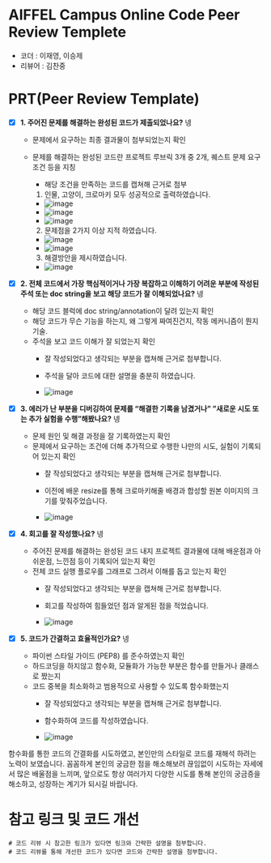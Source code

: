 # AIFFEL Campus Online Code Peer Review Templete
- 코더 : 이재영, 이승제
- 리뷰어 : 김찬중


# PRT(Peer Review Template)
- [x]  **1. 주어진 문제를 해결하는 완성된 코드가 제출되었나요?** 넹
    - 문제에서 요구하는 최종 결과물이 첨부되었는지 확인
    - 문제를 해결하는 완성된 코드란 프로젝트 루브릭 3개 중 2개, 
    퀘스트 문제 요구조건 등을 지칭
        - 해당 조건을 만족하는 코드를 캡쳐해 근거로 첨부
      
        1. 인물, 고양이, 크로마키 모두 성공적으로 출력하였습니다.
        - ![image](https://github.com/kcj4800/Aiffel_Quest_ljy/assets/128466813/7c1c102b-3d43-45cb-ae8e-6edf0026c29f)
        - ![image](https://github.com/kcj4800/Aiffel_Quest_ljy/assets/128466813/6b76dcb2-5601-4966-baeb-1641f3c41ea2)
        - ![image](https://github.com/kcj4800/Aiffel_Quest_ljy/assets/128466813/7181ed2e-8beb-4466-aae6-25730d1226dd)
        
        2. 문제점을 2가지 이상 지적 하였습니다.
        - ![image](https://github.com/kcj4800/Aiffel_Quest_ljy/assets/128466813/1fe4b665-33b3-49a8-bad1-148b7f47e05a)
        - ![image](https://github.com/kcj4800/Aiffel_Quest_ljy/assets/128466813/9e147e50-d207-43df-9297-41572663d180)
        
        3. 해결방안을 제시하였습니다.
        - ![image](https://github.com/kcj4800/Aiffel_Quest_ljy/assets/128466813/f096058f-f232-4b5e-8be5-b7f1cf4cea21)
    
- [x]  **2. 전체 코드에서 가장 핵심적이거나 가장 복잡하고 이해하기 어려운 부분에 작성된 
주석 또는 doc string을 보고 해당 코드가 잘 이해되었나요?** 넹
    - 해당 코드 블럭에 doc string/annotation이 달려 있는지 확인
    - 해당 코드가 무슨 기능을 하는지, 왜 그렇게 짜여진건지, 작동 메커니즘이 뭔지 기술.
    - 주석을 보고 코드 이해가 잘 되었는지 확인
        - 잘 작성되었다고 생각되는 부분을 캡쳐해 근거로 첨부합니다.
     
        - 주석을 달아 코드에 대한 설명을 충분히 하였습니다.
        - ![image](https://github.com/kcj4800/Aiffel_Quest_ljy/assets/128466813/166572d5-bfea-46b1-b6d1-3dad90ea8c47)

        
- [x]  **3. 에러가 난 부분을 디버깅하여 문제를 “해결한 기록을 남겼거나” 
”새로운 시도 또는 추가 실험을 수행”해봤나요?** 넹
    - 문제 원인 및 해결 과정을 잘 기록하였는지 확인
    - 문제에서 요구하는 조건에 더해 추가적으로 수행한 나만의 시도, 
    실험이 기록되어 있는지 확인
        - 잘 작성되었다고 생각되는 부분을 캡쳐해 근거로 첨부합니다.
     
        - 이전에 배운 resize를 통해 크로마키해줄 배경과 합성할 원본 이미지의 크기를 맞춰주었습니다.
        - ![image](https://github.com/kcj4800/Aiffel_Quest_ljy/assets/128466813/aa04d723-66a6-4a74-8432-8bf6926d1a6e)
 
        
- [x]  **4. 회고를 잘 작성했나요?** 넹
    - 주어진 문제를 해결하는 완성된 코드 내지 프로젝트 결과물에 대해
    배운점과 아쉬운점, 느낀점 등이 기록되어 있는지 확인
    - 전체 코드 실행 플로우를 그래프로 그려서 이해를 돕고 있는지 확인
        - 잘 작성되었다고 생각되는 부분을 캡쳐해 근거로 첨부합니다.
     
        - 회고를 작성하여 힘들었던 점과 알게된 점을 적었습니다.
        - ![image](https://github.com/kcj4800/Aiffel_Quest_ljy/assets/128466813/a97f4d1f-dc36-4450-8bd3-c9b55ce59326)

        
- [x]  **5. 코드가 간결하고 효율적인가요?** 넹
    - 파이썬 스타일 가이드 (PEP8) 를 준수하였는지 확인
    - 하드코딩을 하지않고 함수화, 모듈화가 가능한 부분은 함수를 만들거나 클래스로 짰는지
    - 코드 중복을 최소화하고 범용적으로 사용할 수 있도록 함수화했는지
        - 잘 작성되었다고 생각되는 부분을 캡쳐해 근거로 첨부합니다.
     
        - 함수화하여 코드를 작성하였습니다.
        - ![image](https://github.com/kcj4800/Aiffel_Quest_ljy/assets/128466813/86071a92-af8d-4150-9f21-bd58d38fd47f)


함수화를 통한 코드의 간결화를 시도하였고, 본인만의 스타일로 코드를 재해석 하려는 노력이 보였습니다. 꼼꼼하게 본인의 궁금한 점을 해소해보려 끊임없이 시도하는 자세에서 많은 배울점을 느끼며,
앞으로도 항상 여러가지 다양한 시도를 통해 본인의 궁금증을 해소하고, 성장하는 계기가 되시길 바랍니다.

# 참고 링크 및 코드 개선
```
# 코드 리뷰 시 참고한 링크가 있다면 링크와 간략한 설명을 첨부합니다.
# 코드 리뷰를 통해 개선한 코드가 있다면 코드와 간략한 설명을 첨부합니다.
```
